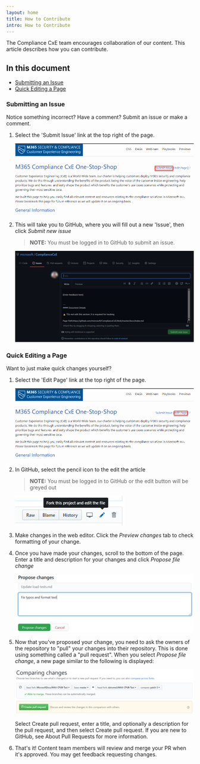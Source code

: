 ```yaml
---
layout: home
title: How to Contribute
intro: How to Contribute
---
```


The Compliance CxE team encourages collaboration of our content.  This article describes how you can contribute.

## In this document

* [Submitting an Issue](#submitting-an-issue)
* [Quick Editing a Page](#quick-editing-a-page)

### Submitting an Issue

Notice something incorrect? Have a comment? Submit an issue or make a comment.

1. Select the 'Submit Issue'  link at the top right of the page.

    ![](images\submitissue.png)

1. This will take you to GitHub, where you will fill out a new 'Issue', then click *Submit new issue*

    > **NOTE:** You must be logged in to GitHub to submit an issue.

    ![](images\submitissue-github.png)

### Quick Editing a Page

Want to just make quick changes yourself?

1. Select the 'Edit Page' link at the top right of the page.

    ![](images\editpage.png)

1. In GitHub, select the pencil icon to the edit the article

    > **NOTE:** You must be logged in to GitHub or the edit button will be greyed out

    ![](images\edit-icon.png)

1. Make changes in the web editor. Click the *Preview changes* tab to check formatting of your change.

1. Once you have made your changes, scroll to the bottom of the page. Enter a title and description for your changes and click *Propose file change*

    ![](images\propose-changes.png)

1. Now that you've proposed your change, you need to ask the owners of the repository to "pull" your changes into their repository. This is done using something called a "pull request". When you select *Propose file change*, a new page similar to the following is displayed:

    ![](images\create-pull-request.png)

    Select Create pull request, enter a title, and optionally a description for the pull request, and then select Create pull request. If you are new to GitHub, see About Pull Requests for more information.

1. That's it! Content team members will review and merge your PR when it's approved. You may get feedback requesting changes.